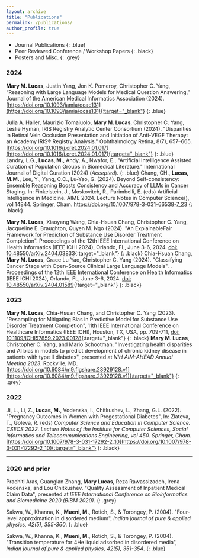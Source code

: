 ```yaml
---
layout: archive
title: "Publications"
permalink: /publications/
author_profile: true
---
```


- Journal Publications
{: .blue}
- Peer Reviewed Conference / Workshop Papers
{: .black}
- Posters and Misc.
{: .grey}

### 2024
**Mary M. Lucas**, Justin Yang, Jon K. Pomeroy, Christopher C. Yang, “Reasoning with Large Language Models for Medical Question Answering,” Journal of the American Medical Informatics Association (2024). [https://doi.org/10.1093/jamia/ocae131](https://doi.org/10.1093/jamia/ocae131){:target="_blank"}
{: .blue}

Julia A. Haller, Maurizio Tomaiuolo, **Mary M. Lucas**, Christopher C. Yang, Leslie Hyman, IRIS Registry Analytic Center Consortium  (2024). "Disparities in Retinal Vein Occlusion Presentation and Initiation of Anti-VEGF Therapy: an Academy IRIS® Registry Analysis." Ophthalmology Retina, 8(7), 657–665. [https://doi.org/10.1016/j.oret.2024.01.017](https://doi.org/10.1016/j.oret.2024.01.017){:target="_blank"}
{: .blue}
Landry, L.G., **Lucas, M.**, Andy, A., Nwafor, E., "Artificial Intelligence Assisted Curation of Population Groups in Biomedical Literature." International Journal of Digital Curation (2024) (*Accepted*). 
{: .blue}
Chang, CH., **Lucas, M.M.**, Lee, Y., Yang, C.C., Lu-Yao, G. (2024). Beyond Self-consistency: Ensemble Reasoning Boosts Consistency and Accuracy of LLMs in Cancer Staging. In: Finkelstein, J., Moskovitch, R., Parimbelli, E. (eds) Artificial Intelligence in Medicine. AIME 2024. Lecture Notes in Computer Science(), vol 14844. Springer, Cham. https://doi.org/10.1007/978-3-031-66538-7_23
{: .black}
<!-- Chia-Hsuan Chang, **Mary M. Lucas**, Yeawon Lee, Christopher C. Yang, Grace Lu-Yao (2024). "Beyond Self-Consistency: Ensemble Reasoning Boosts Consistency and Accuracy of LLMs in Cancer Staging." Proceedings of the 22nd International Conference on Artificial Intelligence in Medicine (AIME 2024), Salt Lake City, UT, USA, July 9-12, 2024. [doi: 10.48550/arXiv.2404.13149](https://doi.org/10.48550/arXiv.2404.13149){:target="_blank"}
{: .black} -->
**Mary M. Lucas**, Xiaoyang Wang, Chia-Hsuan Chang, Christopher C. Yang, Jacqueline E. Braughton, Quyen M. Ngo (2024). "An ExplainableFair Framework for Prediction of Substance Use Disorder Treatment Completion". Proceedings of the 12th IEEE International Conference on Health Informatics (IEEE ICHI 2024), Orlando, FL, June 3-6, 2024. [doi: 10.48550/arXiv.2404.03833](https://doi.org/10.48550/arXiv.2404.03833){:target="_blank"}
{: .black}
Chia-Hsuan Chang, **Mary M. Lucas**, Grace Lu-Yao, Christopher C. Yang (2024). "Classifying Cancer Stage with Open-Source Clinical Large Language Models". . Proceedings of the 12th IEEE International Conference on Health Informatics (IEEE ICHI 2024), Orlando, FL, June 3-6, 2024. [doi: 10.48550/arXiv.2404.01589](https://doi.org/10.48550/arXiv.2404.01589){:target="_blank"}
{: .black}

### 2023
**Mary M. Lucas**, Chia-Hsuan Chang, and Christopher C. Yang (2023). "Resampling for Mitigating Bias in Predictive Model for Substance Use Disorder Treatment Completion", 11th IEEE International Conference on Healthcare Informatics (IEEE ICHI), Houston, TX, USA, pp. 709-711, [doi: 10.1109/ICHI57859.2023.00128](https://doi.org/10.1109/ICHI57859.2023.00128){:target="_blank"}
{: .black}
**Mary M. Lucas**, Christopher C. Yang, and Mario Schootman. "Investigating health disparities and AI bias in models to predict development of chronic kidney disease in patients with type II diabetes", presented at *NIH AIM-AHEAD Annual Meeting 2023*. Rockville, MD. 
[https://doi.org/10.6084/m9.figshare.23929128.v1](https://doi.org/10.6084/m9.figshare.23929128.v1){:target="_blank"}
{: .grey}

### 2022
Ji, L., Li, Z., **Lucas, M.**, Vodenska, I., Chitkushev, L., Zhang, G.L. (2022). "Pregnancy Outcomes in Women with Pregestational Diabetes", In: Zlateva, T., Goleva, R. (eds) *Computer Science and Education in Computer Science. CSECS 2022. Lecture Notes of the Institute for Computer Sciences, Social Informatics and Telecommunications Engineering, vol 450. Springer, Cham.* [https://doi.org/10.1007/978-3-031-17292-2_10](https://doi.org/10.1007/978-3-031-17292-2_10){:target="_blank"}
{: .black}

----------------------------

### 2020 and prior

Prachiti Aras, Guanglan Zhang, **Mary Lucas**, Reza Rawassizadeh, Irena Vodenska, and Lou Chitkushev. "Quality Assessment of Inpatient Medical Claim Data", presented at *IEEE International Conference on Bioinformatics and Biomedicine 2020 (BIBM 2020)*.
{: .grey}

Sakwa, W., Khanna, K., **Mueni, M.**, Rotich, S., & Torongey, P. (2004). "Four-level approximation in disordered medium", *Indian journal of pure & applied physics, 42(5), 355-360*.
{: .blue}

Sakwa, W., Khanna, K., **Mueni, M.**, Rotich, S., & Torongey, P. (2004). "Transition temperature for 4He liquid adsorbed in disordered media", *Indian journal of pure & applied physics, 42(5), 351-354*.
{: .blue}


